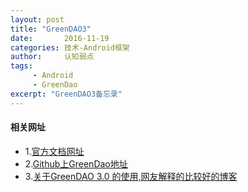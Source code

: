 ```yaml
---
layout: post
title: "GreenDAO3"
date:       2016-11-19
categories: 技术-Android框架
author:     认知弱点
tags: 
     - Android
     - GreenDao
excerpt: "GreenDAO3备忘录"
---
```


#### 相关网址
* 1.[官方文档网址](http://greenrobot.org/greendao/documentation/)
* 2.[Github上GreenDao地址](https://github.com/greenrobot/greenDAO)
* 3.[关于GreenDAO 3.0 的使用,网友解释的比较好的博客](http://blog.csdn.net/njweiyukun/article/details/51893092)

